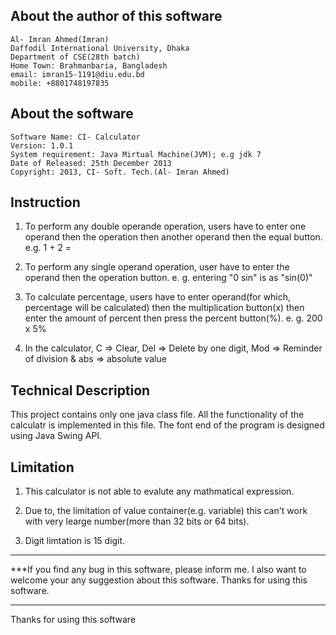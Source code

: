 
About the author of this software
-----------------------------------------------------------------

	Al- Imran Ahmed(Imran)
	Daffodil International University, Dhaka
	Department of CSE(28th batch)
	Home Town: Brahmanbaria, Bangladesh
	email: imran15-1191@diu.edu.bd
	mobile: +8801748197835


About the software
-----------------------------------------------------------------

	Software Name: CI- Calculator
	Version: 1.0.1
	System requirement: Java Mirtual Machine(JVM); e.g jdk 7
	Date of Released: 25th December 2013
	Copyright: 2013, CI- Soft. Tech.(Al- Imran Ahmed)


Instruction
-----------------------------------------------------------------

1. To perform any double operande operation, users have to enter one operand then the operation then another operand then the equal button.
	e.g. 1 + 2 =

2. To perform any single operand operation, user have to enter the operand then the operation button.
	e. g. entering  "0 sin"  is as "sin(0)"

3. To calculate percentage, users have to enter operand(for which, percentage will be calculated) then the multiplication button(x) then enter the amount 
of percent then press the percent button(%).
	e. g. 200 x 5%

4. In the calculator, C => Clear, Del => Delete by one digit, Mod => Reminder of division
                   & abs => absolute value


Technical Description
-----------------------------------------------------------------
This project contains only one java class file. All the functionality of the calculatr is implemented in this file. The font end of the program is designed using Java Swing API. 


Limitation
-----------------------------------------------------------------

1. This calculator is not able to evalute any mathmatical expression.

2. Due to, the limitation of value container(e.g. variable) this can't work with very learge number(more than 32 bits or 64 bits).

3. Digit limtation is 15 digit.

-----------------------------------------------------------------

***If you find any bug in this software, please inform me. I also want to welcome your any suggestion about this software. Thanks for using this software.

-----------------------------------------------------------------
Thanks for using this software

